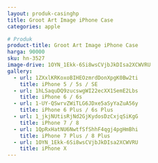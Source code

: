 ```yaml
---
layout: produk-casinghp
title: Groot Art Image iPhone Case
categories: apple

# Produk
product-title: Groot Art Image iPhone Case
harga: 90000
sku: hn-3527
image-drive: 1OYN_1Ekk-6Si8wsCVjbJkDIsa2XCWVRU
gallery:
  - url: 1ZXxlKRKoxoBIHEOzmrdDonXpgK0Bw2ti
    title: iPhone 5 / 5s / SE
  - url: 1hLSaquDQ9zucswgWI22ecXX1SemE2Lbs
    title: iPhone 6 / 6s
  - url: 1-UY-QSwrvZWiTLG6JDxe5aSyYaZuA56y
    title: iPhone 6 Plus / 6s Plus
  - url: 1_jkjNUtisRjNd2GjKydosDzCxjqSiKgG
    title: iPhone 7 / 8
  - url: 1QpRxHatNU6NwtfSfShhF4qgj4pgHmBhi
    title: iPhone 7 Plus / 8 Plus
  - url: 1OYN_1Ekk-6Si8wsCVjbJkDIsa2XCWVRU
    title: iPhone X
---
```

